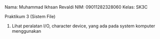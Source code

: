 Nama: Muhammad Ikhsan Revaldi
NIM: 09011282328060
Kelas: SK3C

Praktikum 3 (Sistem File)
1. Lihat peralatan I/O, character device, yang ada pada system komputer menggunakan 
